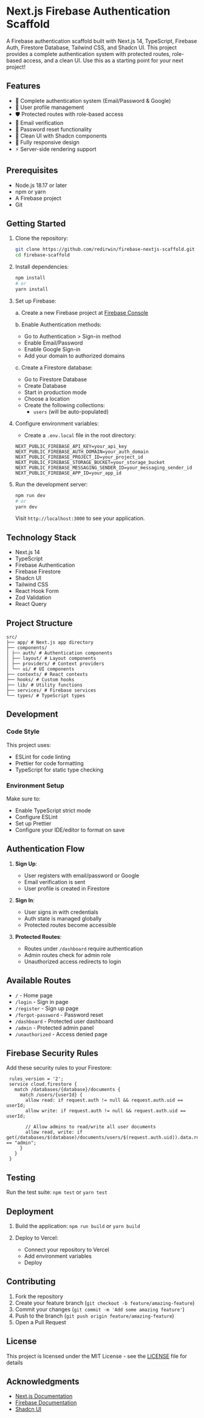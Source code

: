 # Next.js Firebase Authentication Scaffold

A Firebase authentication scaffold built with Next.js 14, TypeScript, Firebase Auth, Firestore Database, Tailwind CSS, and Shadcn UI. This project provides a complete authentication system with protected routes, role-based access, and a clean UI. Use this as a starting point for your next project!

## Features

- 🔐 Complete authentication system (Email/Password & Google)
- 👤 User profile management
- 🛡️ Protected routes with role-based access
- 📧 Email verification
- 🔑 Password reset functionality
- 🎨 Clean UI with Shadcn components
- 📱 Fully responsive design
- ⚡ Server-side rendering support

## Prerequisites

- Node.js 18.17 or later
- npm or yarn
- A Firebase project
- Git

## Getting Started

1. Clone the repository:
	```bash
	git clone https://github.com/redirwin/firebase-nextjs-scaffold.git
	cd firebase-scaffold
	```

2. Install dependencies:
	```bash
	npm install
	# or
	yarn install
	```

3. Set up Firebase:

   a. Create a new Firebase project at [Firebase Console](https://console.firebase.google.com)
   
   b. Enable Authentication methods:
      - Go to Authentication > Sign-in method
      - Enable Email/Password
      - Enable Google Sign-in
      - Add your domain to authorized domains

   c. Create a Firestore database:
      - Go to Firestore Database
      - Create Database
      - Start in production mode
      - Choose a location
      - Create the following collections:
        - `users` (will be auto-populated)

4. Configure environment variables:
	- Create a `.env.local` file in the root directory:
    ```env
    NEXT_PUBLIC_FIREBASE_API_KEY=your_api_key
    NEXT_PUBLIC_FIREBASE_AUTH_DOMAIN=your_auth_domain
    NEXT_PUBLIC_FIREBASE_PROJECT_ID=your_project_id
    NEXT_PUBLIC_FIREBASE_STORAGE_BUCKET=your_storage_bucket
    NEXT_PUBLIC_FIREBASE_MESSAGING_SENDER_ID=your_messaging_sender_id
    NEXT_PUBLIC_FIREBASE_APP_ID=your_app_id
    ```

5. Run the development server:
	```bash
	npm run dev
	# or
	yarn dev
	```
	Visit `http://localhost:3000` to see your application.

## Technology Stack

- Next.js 14
- TypeScript
- Firebase Authentication
- Firebase Firestore
- Shadcn UI
- Tailwind CSS
- React Hook Form
- Zod Validation
- React Query

## Project Structure
    src/
    ├── app/ # Next.js app directory
    ├── components/
    │ ├── auth/ # Authentication components
    │ ├── layout/ # Layout components
    │ ├── providers/ # Context providers
    │ └── ui/ # UI components
    ├── contexts/ # React contexts
    ├── hooks/ # Custom hooks
    ├── lib/ # Utility functions
    ├── services/ # Firebase services
    └── types/ # TypeScript types

## Development

### Code Style
This project uses:
- ESLint for code linting
- Prettier for code formatting
- TypeScript for static type checking

### Environment Setup
Make sure to:
- Enable TypeScript strict mode
- Configure ESLint
- Set up Prettier
- Configure your IDE/editor to format on save

## Authentication Flow

1. **Sign Up**:
   - User registers with email/password or Google
   - Email verification is sent
   - User profile is created in Firestore

2. **Sign In**:
   - User signs in with credentials
   - Auth state is managed globally
   - Protected routes become accessible

3. **Protected Routes**:
   - Routes under `/dashboard` require authentication
   - Admin routes check for admin role
   - Unauthorized access redirects to login

## Available Routes

- `/` - Home page
- `/login` - Sign in page
- `/register` - Sign up page
- `/forgot-password` - Password reset
- `/dashboard` - Protected user dashboard
- `/admin` - Protected admin panel
- `/unauthorized` - Access denied page

## Firebase Security Rules

Add these security rules to your Firestore: 

     rules_version = '2';
     service cloud.firestore {
       match /databases/{database}/documents {
         match /users/{userId} {
           allow read: if request.auth != null && request.auth.uid == userId;
           allow write: if request.auth != null && request.auth.uid == userId;
           
           // Allow admins to read/write all user documents
           allow read, write: if get(/databases/$(database)/documents/users/$(request.auth.uid)).data.role == "admin";
         }
       }
     }

## Testing

Run the test suite: `npm test` or `yarn test`

## Deployment

1. Build the application: `npm run build` or `yarn build`

2. Deploy to Vercel:
   - Connect your repository to Vercel
   - Add environment variables
   - Deploy

## Contributing

1. Fork the repository
2. Create your feature branch (`git checkout -b feature/amazing-feature`)
3. Commit your changes (`git commit -m 'Add some amazing feature'`)
4. Push to the branch (`git push origin feature/amazing-feature`)
5. Open a Pull Request

## License

This project is licensed under the MIT License - see the [LICENSE](LICENSE) file for details

## Acknowledgments

- [Next.js Documentation](https://nextjs.org/docs)
- [Firebase Documentation](https://firebase.google.com/docs)
- [Shadcn UI](https://ui.shadcn.com/)